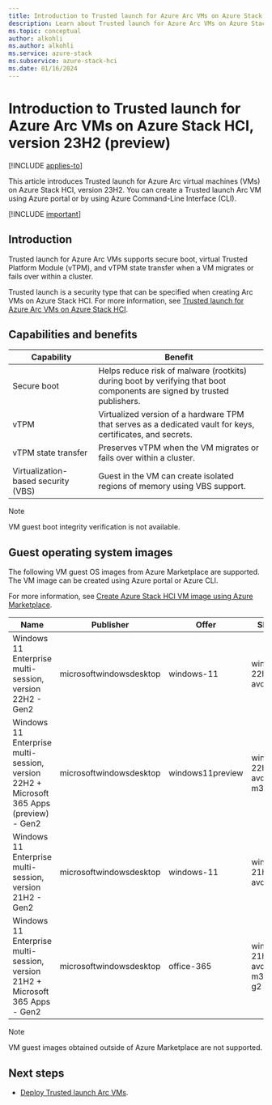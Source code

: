 ```yaml
---
title: Introduction to Trusted launch for Azure Arc VMs on Azure Stack HCI, version 23H2 (preview)
description: Learn about Trusted launch for Azure Arc VMs on Azure Stack HCI, version 23H2 (preview).
ms.topic: conceptual
author: alkohli
ms.author: alkohli
ms.service: azure-stack
ms.subservice: azure-stack-hci
ms.date: 01/16/2024
---
```


# Introduction to Trusted launch for Azure Arc VMs on Azure Stack HCI, version 23H2 (preview)

[!INCLUDE [applies-to](../../includes/hci-applies-to-23h2.md)]

This article introduces Trusted launch for Azure Arc virtual machines (VMs) on Azure Stack HCI, version 23H2. You can create a Trusted launch Arc VM using Azure portal or by using Azure Command-Line Interface (CLI).

[!INCLUDE [important](../../includes/hci-preview.md)]

## Introduction

Trusted launch for Azure Arc VMs supports secure boot, virtual Trusted Platform Module (vTPM), and vTPM state transfer when a VM migrates or fails over within a cluster.

Trusted launch is a security type that can be specified when creating Arc VMs on Azure Stack HCI. For more information, see [Trusted launch for Azure Arc VMs on Azure Stack HCI](https://techcommunity.microsoft.com/t5/security-compliance-and-identity/trusted-launch-for-azure-arc-vms-on-azure-stack-hci-version-23h2/ba-p/3978051).

## Capabilities and benefits

| Capability | Benefit |
| -- | -- |
| Secure boot | Helps reduce risk of malware (rootkits) during boot by verifying that boot components are signed by trusted publishers. |
| vTPM | Virtualized version of a hardware TPM that serves as a dedicated vault for keys, certificates, and secrets.  |
| vTPM state transfer| Preserves vTPM when the VM migrates or fails over within a cluster. |
| Virtualization-based security (VBS) | Guest in the VM can create isolated regions of memory using VBS support. |

> [!NOTE]
> VM guest boot integrity verification is not available.

## Guest operating system images

The following VM guest OS images from Azure Marketplace are supported. The VM image can be created using Azure portal or Azure CLI.

For more information, see [Create Azure Stack HCI VM image using Azure Marketplace](/azure-stack/hci/manage/virtual-machine-image-azure-marketplace?tabs=azurecli).

| Name | Publisher | Offer | SKU | Version number |
| -- | -- | -- | -- | -- |
| Windows 11 Enterprise multi-session, version 22H2 - Gen2 | microsoftwindowsdesktop | windows-11  | win11-22h2-avd | 22621.2428.231001 |
| Windows 11 Enterprise multi-session, version 22H2 + Microsoft 365 Apps (preview) - Gen2 | microsoftwindowsdesktop | windows11preview | win11-22h2-avd-m365 | 22621.382.220810 |
| Windows 11 Enterprise multi-session, version 21H2 - Gen2 | microsoftwindowsdesktop  | windows-11  | win11-21h2-avd | 22000.2538.231001 |
| Windows 11 Enterprise multi-session, version 21H2 + Microsoft 365 Apps - Gen2 | microsoftwindowsdesktop | office-365 | win10-21h2-avd-m365-g2 | 19044.3570.231010 |

> [!NOTE]
> VM guest images obtained outside of Azure Marketplace are not supported.

## Next steps

- [Deploy Trusted launch Arc VMs](trusted-launch-vm-deploy.md).
